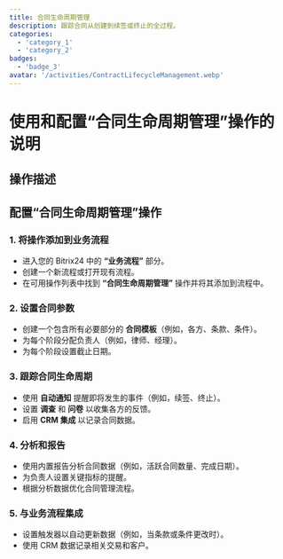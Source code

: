 ```yaml
---
title: 合同生命周期管理
description: 跟踪合同从创建到续签或终止的全过程。
categories: 
  - 'category_1'
  - 'category_2'
badges: 
  - 'badge_3'
avatar: '/activities/ContractLifecycleManagement.webp'
---
```


# 使用和配置“合同生命周期管理”操作的说明

## 操作描述

## 配置“合同生命周期管理”操作

### 1. 将操作添加到业务流程
- 进入您的 Bitrix24 中的 **“业务流程”** 部分。
- 创建一个新流程或打开现有流程。
- 在可用操作列表中找到 **“合同生命周期管理”** 操作并将其添加到流程中。

### 2. 设置合同参数
- 创建一个包含所有必要部分的 **合同模板**（例如，各方、条款、条件）。
- 为每个阶段分配负责人（例如，律师、经理）。
- 为每个阶段设置截止日期。

### 3. 跟踪合同生命周期
- 使用 **自动通知** 提醒即将发生的事件（例如，续签、终止）。
- 设置 **调查** 和 **问卷** 以收集各方的反馈。
- 启用 **CRM 集成** 以记录合同数据。

### 4. 分析和报告
- 使用内置报告分析合同数据（例如，活跃合同数量、完成日期）。
- 为负责人设置关键指标的提醒。
- 根据分析数据优化合同管理流程。

### 5. 与业务流程集成
- 设置触发器以自动更新数据（例如，当条款或条件更改时）。
- 使用 CRM 数据记录相关交易和客户。